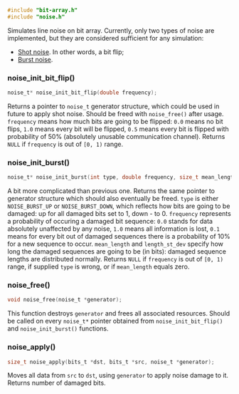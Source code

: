 ```c
#include "bit-array.h"
#include "noise.h"
```

Simulates line noise on bit array. Currently, only two types of noise
are implemented, but they are considered sufficient for any simulation:

- [Shot noise](https://en.wikipedia.org/wiki/Shot_noise). In other words,
a bit flip;
- [Burst noise](https://en.wikipedia.org/wiki/Burst_noise).

### noise_init_bit_flip()

```c
noise_t* noise_init_bit_flip(double frequency);
```

Returns a pointer to `noise_t` generator structure, which could be used
in future to apply shot noise. Should be freed with `noise_free()`
after usage. `frequency` means how much bits are going to be flipped:
`0.0` means no bit flips, `1.0` means every bit will be flipped, `0.5`
means every bit is flipped with probability of 50% (absolutely unusable
communication channel).
Returns `NULL` if `frequency` is out of `[0, 1)` range.

### noise_init_burst()

```c
noise_t* noise_init_burst(int type, double frequency, size_t mean_length, size_t length_st_dev);
```

A bit more complicated than previous one. Returns the same pointer to
generator structure which should also eventually be freed. `type` is
either `NOISE_BURST_UP` or `NOISE_BURST_DOWN`, which reflects how bits
are going to be damaged: up for all damaged bits set to 1, down - to 0.
`frequency` represents a probability of occuring a damaged bit sequence:
`0.0` stands for data absolutely unaffected by any noise, `1.0` means all
information is lost, `0.1` means for every bit out of damaged sequences
there is a probability of 10% for a new sequence to occur. `mean_length`
and `length_st_dev` specify how long the damaged sequences are going to
be (in bits): damaged sequence lengths are distributed normally.
Returns `NULL` if `frequency` is out of `[0, 1)` range, if supplied
`type` is wrong, or if `mean_length` equals zero.

### noise_free()

```c
void noise_free(noise_t *generator);
```
This function destroys `generator` and frees all associated resources.
Should be called on every `noise_t*` pointer obtained from
`noise_init_bit_flip()` and `noise_init_burst()` functions.

### noise_apply()

```c
size_t noise_apply(bits_t *dst, bits_t *src, noise_t *generator);
```

Moves all data from `src` to `dst`, using `generator` to apply noise
damage to it. Returns number of damaged bits.
